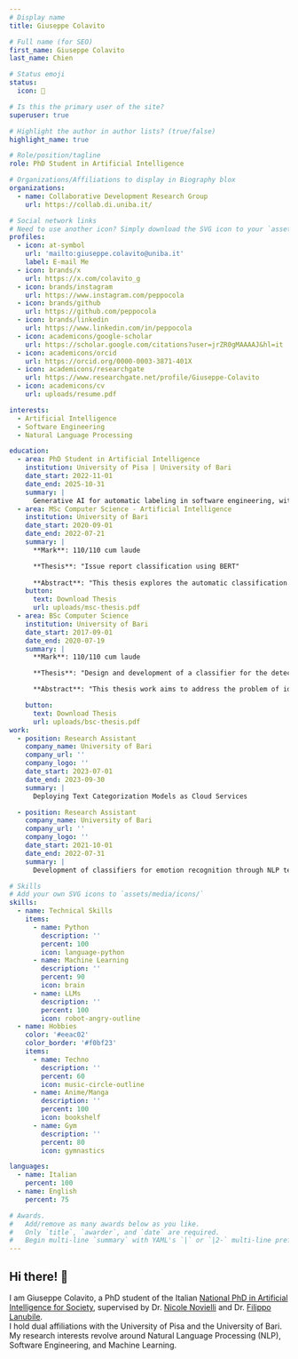 ```yaml
---
# Display name
title: Giuseppe Colavito

# Full name (for SEO)
first_name: Giuseppe Colavito
last_name: Chien

# Status emoji
status:
  icon: 🚀

# Is this the primary user of the site?
superuser: true

# Highlight the author in author lists? (true/false)
highlight_name: true

# Role/position/tagline
role: PhD Student in Artificial Intelligence

# Organizations/Affiliations to display in Biography blox
organizations:
  - name: Collaborative Development Research Group
    url: https://collab.di.uniba.it/

# Social network links
# Need to use another icon? Simply download the SVG icon to your `assets/media/icons/` folder.
profiles:
  - icon: at-symbol
    url: 'mailto:giuseppe.colavito@uniba.it'
    label: E-mail Me
  - icon: brands/x
    url: https://x.com/colavito_g
  - icon: brands/instagram
    url: https://www.instagram.com/peppocola
  - icon: brands/github
    url: https://github.com/peppocola
  - icon: brands/linkedin
    url: https://www.linkedin.com/in/peppocola
  - icon: academicons/google-scholar
    url: https://scholar.google.com/citations?user=jrZR0gMAAAAJ&hl=it
  - icon: academicons/orcid
    url: https://orcid.org/0000-0003-3871-401X
  - icon: academicons/researchgate
    url: https://www.researchgate.net/profile/Giuseppe-Colavito
  - icon: academicons/cv
    url: uploads/resume.pdf

interests:
  - Artificial Intelligence
  - Software Engineering
  - Natural Language Processing

education:
  - area: PhD Student in Artificial Intelligence
    institution: University of Pisa | University of Bari
    date_start: 2022-11-01
    date_end: 2025-10-31
    summary: |
      Generative AI for automatic labeling in software engineering, with a case study on issue report classification.
  - area: MSc Computer Science - Artificial Intelligence
    institution: University of Bari
    date_start: 2020-09-01
    date_end: 2022-07-21
    summary: |
      **Mark**: 110/110 cum laude

      **Thesis**: "Issue report classification using BERT"
      
      **Abstract**: "This thesis explores the automatic classification of issue reports in software development, aiming to improve efficiency in issue management and prioritization. It addresses the challenge of misclassification between bug reports, enhancement requests, and questions, which consumes valuable developer resources. Leveraging recent advances in natural language processing, specifically BERT and its variants, the study develops and evaluates supervised learning approaches using issue text and authorship information. The proposed models surpass baseline performance, achieving an F1 score of .8591 using textual data alone. The research includes a comprehensive error analysis to identify key factors influencing classification accuracy. The findings underscore the practical utility of automated issue labeling systems in optimizing software development processes."
    button: 
      text: Download Thesis
      url: uploads/msc-thesis.pdf
  - area: BSc Computer Science
    institution: University of Bari
    date_start: 2017-09-01
    date_end: 2020-07-19
    summary: |
      **Mark**: 110/110 cum laude

      **Thesis**: "Design and development of a classifier for the detection of noninformative comments."

      **Abstract**: "This thesis work aims to address the problem of identifying non-informative comments within a dataset of comments from open source repositories. The goal is to develop a classifier that can distinguish between informative and non-informative comments in order to support source code analysis and maintenance."

    button: 
      text: Download Thesis
      url: uploads/bsc-thesis.pdf
work:
  - position: Research Assistant
    company_name: University of Bari
    company_url: ''
    company_logo: ''
    date_start: 2023-07-01
    date_end: 2023-09-30
    summary: |
      Deploying Text Categorization Models as Cloud Services

  - position: Research Assistant
    company_name: University of Bari
    company_url: ''
    company_logo: ''
    date_start: 2021-10-01
    date_end: 2022-07-31
    summary: |
      Development of classifiers for emotion recognition through NLP techniques

# Skills
# Add your own SVG icons to `assets/media/icons/`
skills:
  - name: Technical Skills
    items:
      - name: Python
        description: ''
        percent: 100
        icon: language-python
      - name: Machine Learning
        description: ''
        percent: 90
        icon: brain
      - name: LLMs
        description: ''
        percent: 100
        icon: robot-angry-outline
  - name: Hobbies
    color: '#eeac02'
    color_border: '#f0bf23'
    items:
      - name: Techno
        description: ''
        percent: 60
        icon: music-circle-outline
      - name: Anime/Manga
        description: ''
        percent: 100
        icon: bookshelf
      - name: Gym
        description: ''
        percent: 80
        icon: gymnastics

languages:
  - name: Italian
    percent: 100
  - name: English
    percent: 75

# Awards.
#   Add/remove as many awards below as you like.
#   Only `title`, `awarder`, and `date` are required.
#   Begin multi-line `summary` with YAML's `|` or `|2-` multi-line prefix and indent 2 spaces below.
---
```


## Hi there! 👋

I am Giuseppe Colavito, a PhD student of the Italian [National PhD in Artificial Intelligence for Society](https://phd-ai-society.di.unipi.it/), supervised by Dr. [Nicole Novielli](https://collab.di.uniba.it/nicole/) and Dr. [Filippo Lanubile](http://www.di.uniba.it/~lanubile/).   
I hold dual affiliations with the University of Pisa and the University of Bari.   
My research interests revolve around Natural Language Processing (NLP), Software Engineering, and Machine Learning.
